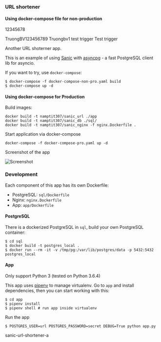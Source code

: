 ### URL shortener

#### Using docker-compose file for non-production
12345678

TruongBV123456789
Truongbv1 test trigger
Test trigger

Another URL shoterner app.

This is an example of using [Sanic](https://github.com/channelcat/sanic) with [asyncpg](https://github.com/MagicStack/asyncpg) - a fast PostgreSQL client lib for asyncio.


If you want to try, use `docker-compose`:

```
$ docker-compose -f docker-compose-non-pro.yaml build
$ docker-compose up -d
```

#### Using docker-compose for Production

Build images:

```
docker build -t namptit307/sanic_url ./app
docker build -t namptit307/sanic_db ./sql/
docker build -t namptit307/sanic_nginx -f nginx.Dockerfile .
```

Start application via docker-compose

```
docker-compose -f docker-compose-pro.yaml up -d
```


Screenshot of the app

![Screenshot](doc/images/screenshot.png?raw=true)


### Development

Each component of this app has its own Dockerfile:

- PostgreSQL: `sql/Dockerfile`
- Nginx: `nginx.Dockerfile`
- App: `app/Dockerfile`


#### PostgreSQL

There is a dockerized PostgreSQL in `sql`, build your own PostgreSQL container:

```
$ cd sql
$ docker build -t postgres_local .
$ docker run --rm -it -v /tmp/pg:/var/lib/postgres/data -p 5432:5432 postgres_local
```

#### App

Only support Python 3 (tested on Python 3.6.4)

This app uses [pipenv](https://github.com/pypa/pipenv) to manage virtualenv. Go to `app` and install dependencies, then you can start working with this:

```
$ cd app
$ pipenv install
$ pipenv shell # run app inside virtualenv

```

Run the app

```
$ POSTGRES_USER=url POSTGRES_PASSWORD=secret DEBUG=True python app.py
```

sanic-url-shortener-a
